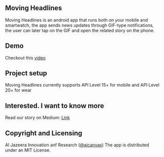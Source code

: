 ## Moving Headlines
Moving Headlines is an android app that runs both on your mobile and smartwatch, the app sends news updates through GIF-type notifications, the user can later tap on the GIF and open the related story on the phone.
## Demo
Checkout this [video](https://www.youtube.com/watch?v=FZpxAdgQm8Y)
## Project setup
Moving Headlines currently supports API Level 15+ for mobile and API Level 20+ for wear
## Interested. I want to know more
Read our story on Medium: [Link](http://medium.com)
## Copyright and Licensing
Al Jazeera Innovation anf Research ([@ajcanvas](http://twitter.com/ajcanvas))
The app is distributed under an MIT License.
